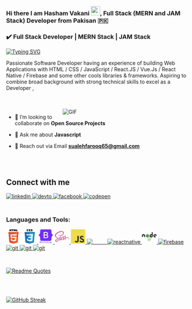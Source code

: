 ### Hi there I am Hasham Vakani <img height="25px" src="https://media.giphy.com/media/hvRJCLFzcasrR4ia7z/giphy.gif" width="25px">, Full Stack (MERN and JAM Stack) Developer from Pakisan :pakistan: 

### :heavy_check_mark: Full Stack Developer | MERN Stack | JAM Stack

<a href="https://git.io/typing-svg"><img src="https://readme-typing-svg.demolab.com?font=Fira+Code&size=25&duration=4000&pause=1000&color=22A39F&vCenter=true&width=435&lines=Software+Developer;JavaScript+Developer" alt="Typing SVG" /></a>

Passionate Software Developer having an experience of building Web Applications with HTML / CSS / JavaScript / React.JS / Vue.Js / React Native / Firebase and some other cools libraries & frameworks. Aspiring to combine broad background with strong technical skills to excel as a Developer ,

<br/>
<br/>



<img align="right" class="GIF" alt="GIF" src="/coding.gif" width="350px"/>




- 👯 I’m looking to collaborate on **Open Source Projects**

- 💬 Ask me about **Javascript**

- 📧 Reach out via Email **sualehfarooq65@gmail.com**

<br/>
<br/>


## Connect with me  
<div align="left">
  
 <a href="https://linkedin.com/in/sualeh-farooq" target="_blank">
<img src=https://img.shields.io/badge/linkedin-%231E77B5.svg?&style=for-the-badge&logo=linkedin&logoColor=white alt=linkedin style="margin-bottom: 5px;" />
</a>

<a href="https://dev.to/https://dev.to/sualehfarooq" target="_blank">
<img src=https://img.shields.io/badge/dev.to-%2308090A.svg?&style=for-the-badge&logo=dev.to&logoColor=white alt=devto style="margin-bottom: 5px;" />
</a>

<a href="https://www.facebook.com/https://www.facebook.com/Sualeh543" target="_blank">
<img src=https://img.shields.io/badge/facebook-%232E87FB.svg?&style=for-the-badge&logo=facebook&logoColor=white alt=facebook style="margin-bottom: 5px;" />
</a>
<a href="https://codepen.com/https://codepen.io/sualeh543" target="_blank">
<img src=https://img.shields.io/badge/codepen-%23131417.svg?&style=for-the-badge&logo=codepen&logoColor=white alt=codepen style="margin-bottom: 5px;" />
</a>

</div>  

<br/>

<h3 align="left">Languages and Tools:</h3>

<p><a 
      ef="https://www.w3.org/html/" target="_blank" rel="noreferrer"> <img
src="https://raw.githubusercontent.com/devicons/devicon/master/icons/html5/html5-original-wordmark.svg"
alt="html5" width="40" height="40" /> </a><a href="https://www.w3schools.com/css/" target="_blank" rel="noreferrer"> <img
src="https://raw.githubusercontent.com/devicons/devicon/master/icons/css3/css3-original-wordmark.svg" alt="css3"
width="40" height="40" /> </a><a href="https://getbootstrap.com" target="_blank" rel="noreferrer"> <img
src="https://raw.githubusercontent.com/devicons/devicon/master/icons/bootstrap/bootstrap-plain-wordmark.svg"
alt="bootstrap" width="40" height="40" /> </a><a href="https://sass-lang.com" target="_blank" rel="noreferrer"> <img
src="https://raw.githubusercontent.com/devicons/devicon/master/icons/sass/sass-original.svg" alt="sass"
width="40" height="40" /> </a><a href="https://developer.mozilla.org/en-US/docs/Web/JavaScript" target="_blank" rel="noreferrer"> <img
src="https://raw.githubusercontent.com/devicons/devicon/master/icons/javascript/javascript-original.svg"
alt="javascript" width="40" height="40" /> </a><a href="https://babeljs.io/" target="_blank" rel="noreferrer"> <img
src="https://www.vectorlogo.zone/logos/babeljs/babeljs-icon.svg" alt="babel" width="40" height="40"
style="color: white;" /> </a><a href="https://reactnative.dev/" target="_blank" rel="noreferrer"> <img
src="https://reactnative.dev/img/header_logo.svg" alt="reactnative" width="40" height="40" /> </a><a href="https://nodejs.org" target="_blank" rel="noreferrer"> <img
src="https://raw.githubusercontent.com/devicons/devicon/master/icons/nodejs/nodejs-original-wordmark.svg"
alt="nodejs" width="40" height="40" /> </a><a href="https://firebase.google.com/" target="_blank" rel="noreferrer"> <img
src="https://www.vectorlogo.zone/logos/firebase/firebase-icon.svg" alt="firebase" width="40" height="40" /> </a><a href="https://git-scm.com/" target="_blank" rel="noreferrer"> <img
src="https://www.vectorlogo.zone/logos/git-scm/git-scm-icon.svg" alt="git" width="40" height="40" /> </a> <a href="https://netlify.com/" target="_blank" rel="noreferrer"> <img
src="https://seeklogo.com/images/N/netlify-logo-BD8F8A77E2-seeklogo.com.png" alt="git" width="40" height="40" /> </a> <a href="https://surge.sh/" target="_blank" rel="noreferrer"> <img
src="https://surge.sh/images/logos/svg/surge-logo.svg" alt="git" width="40" height="40" /> </a></p>

<br/>

[![Readme Quotes](https://quotes-github-readme.vercel.app/api?type=horizontal&theme=dark)](https://github.com/piyushsuthar/github-readme-quotes)

<br/>
<br/>

[![GitHub Streak](https://streak-stats.demolab.com?user=sualeh-farooq&theme=react&hide_border=true)](https://git.io/streak-stats)


